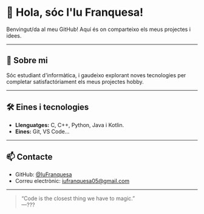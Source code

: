 # 👋 Hola, sóc l'Iu Franquesa! 

Benvingut/da al meu GitHub! Aquí és on comparteixo els meus projectes i idees. 

---

## 🚀 Sobre mi

Sóc estudiant d'informàtica, i gaudeixo explorant noves tecnologies per completar satisfactóriament els meus projectes hobby. 

---

## 🛠️ Eines i tecnologies

- **Llenguatges:** C, C++, Python, Java i Kotlin. 
- **Eines:** Git, VS Code...

---

## 📫 Contacte

- GitHub: [@IuFranquesa](https://github.com/IuFranquesa)
- Correu electrònic: iufranquesa05@gmail.com

---

> “Code is the closest thing we have to magic.”  
> —??? 

<!--
**IuFranquesa/IuFranquesa** is a ✨ _special_ ✨ repository because its `README.md` (this file) appears on your GitHub profile.

Here are some ideas to get you started:

- 🔭 I’m currently working on ...
- 🌱 I’m currently learning ...
- 👯 I’m looking to collaborate on ...
- 🤔 I’m looking for help with ...
- 💬 Ask me about ...
- 📫 How to reach me: ...
- 😄 Pronouns: ...
- ⚡ Fun fact: ...
-->

